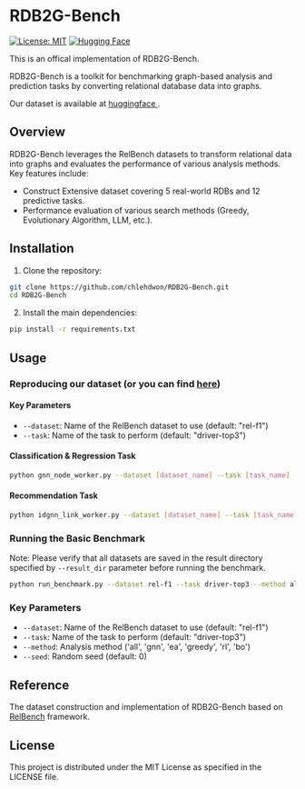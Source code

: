 # RDB2G-Bench 

[![License: MIT](https://img.shields.io/badge/License-MIT-green.svg)](https://opensource.org/licenses/MIT)
[![Hugging Face](https://img.shields.io/badge/🤗_Hugging_Face-Datasets-blue)](https://huggingface.co/datasets/kaistdata/RDB2G-Bench)

This is an offical implementation of RDB2G-Bench.

RDB2G-Bench is a toolkit for benchmarking graph-based analysis and prediction tasks by converting relational database data into graphs.

Our dataset is available at [huggingface ](https://huggingface.co/datasets/kaistdata/RDB2G-Bench).

## Overview

RDB2G-Bench leverages the RelBench datasets to transform relational data into graphs and evaluates the performance of various analysis methods. Key features include:

- Construct Extensive dataset covering 5 real-world RDBs and 12 predictive tasks.
- Performance evaluation of various search methods (Greedy, Evolutionary Algorithm, LLM, etc.).

## Installation

1. Clone the repository:
```bash
git clone https://github.com/chlehdwon/RDB2G-Bench.git
cd RDB2G-Bench
```

2. Install the main dependencies:
```bash
pip install -r requirements.txt
```

## Usage

### Reproducing our dataset (or you can find [here](https://huggingface.co/datasets/kaistdata/RDB2G-Bench))
#### Key Parameters

- `--dataset`: Name of the RelBench dataset to use (default: "rel-f1")
- `--task`: Name of the task to perform (default: "driver-top3")

#### Classification & Regression Task

```bash
python gnn_node_worker.py --dataset [dataset_name] --task [task_name]
```

#### Recommendation Task

```bash
python idgnn_link_worker.py --dataset [dataset_name] --task [task_name]
```

### Running the Basic Benchmark

Note: Please verify that all datasets are saved in the result directory specified by `--result_dir` parameter before running the benchmark.

```bash
python run_benchmark.py --dataset rel-f1 --task driver-top3 --method all --result_dir [result_dir]
```

### Key Parameters

- `--dataset`: Name of the RelBench dataset to use (default: "rel-f1")
- `--task`: Name of the task to perform (default: "driver-top3")
- `--method`: Analysis method ('all', 'gnn', 'ea', 'greedy', 'rl', 'bo')
- `--seed`: Random seed (default: 0)


## Reference

The dataset construction and implementation of RDB2G-Bench based on [RelBench](https://github.com/snap-stanford/relbench) framework.


## License

This project is distributed under the MIT License as specified in the LICENSE file.

